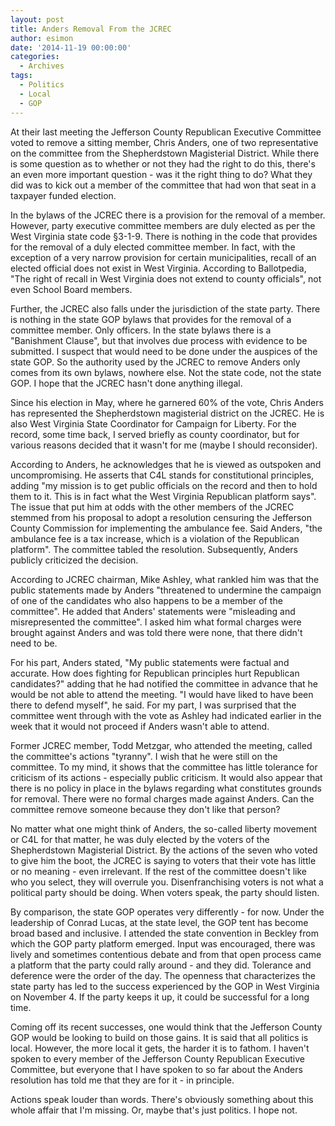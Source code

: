 ```yaml
---
layout: post
title: Anders Removal From the JCREC
author: esimon
date: '2014-11-19 00:00:00'
categories:
  - Archives
tags:
  - Politics
  - Local
  - GOP
---
```

At their last meeting the Jefferson County Republican Executive Committee voted to remove a sitting member, Chris Anders, one of two representative on the committee from the Shepherdstown Magisterial District. While there is some question as to whether or not they had the right to do this, there's an even more important question - was it the right thing to do? What they did was to kick out a member of the committee that had won that seat in a taxpayer funded election. 

In the bylaws of the JCREC there is a provision for the removal of a member. However, party executive committee members are duly elected as per the West Virginia state code §3-1-9. There is nothing in the code that provides for the removal of a duly elected committee member. In fact, with the exception of a very narrow provision for certain municipalities, recall of an elected official does not exist in West Virginia. According to Ballotpedia, "The right of recall in West Virginia does not extend to county officials", not even School Board members. 

Further, the JCREC also falls under the jurisdiction of the state party. There is nothing in the state GOP bylaws that provides for the removal of a committee member. Only officers. In the state bylaws there is a "Banishment Clause", but that involves due process with evidence to be submitted. I suspect that would need to be done under the auspices of the state GOP. So the authority used by the JCREC to remove Anders only comes from its own bylaws, nowhere else. Not the state code, not the state GOP. I hope that the JCREC hasn't done anything illegal. 

Since his election in May, where he garnered 60% of the vote, Chris Anders has represented the Shepherdstown magisterial district on the JCREC. He is also West Virginia State Coordinator for Campaign for Liberty. For the record, some time back, I served briefly as county coordinator, but for various reasons decided that it wasn't for me (maybe I should reconsider). 

According to Anders, he acknowledges that he is viewed as outspoken and uncompromising. He asserts that C4L stands for constitutional principles, adding "my mission is to get public officials on the record and then to hold them to it. This is in fact what the West Virginia Republican platform says". The issue that put him at odds with the other members of the JCREC stemmed from his proposal to adopt a resolution censuring the Jefferson County Commission for implementing the ambulance fee. Said Anders, "the ambulance fee is a tax increase, which is a violation of the Republican platform". The committee tabled the resolution. Subsequently, Anders publicly criticized the decision. 

According to JCREC chairman, Mike Ashley, what rankled him was that the public statements made by Anders "threatened to undermine the campaign of one of the candidates who also happens to be a member of the committee". He added that Anders' statements were "misleading and misrepresented the committee". I asked him what formal charges were brought against Anders and was told there were none, that there didn't need to be. 

For his part, Anders stated, "My public statements were factual and accurate. How does fighting for Republican principles hurt Republican candidates?" adding that he had notified the committee in advance that he would be not able to attend the meeting. "I would have liked to have been there to defend myself", he said. For my part, I was surprised that the committee went through with the vote as Ashley had indicated earlier in the week that it would not proceed if Anders wasn't able to attend. 

Former JCREC member, Todd Metzgar, who attended the meeting, called the committee's actions "tyranny". I wish that he were still on the committee. To my mind, it shows that the committee has little tolerance for criticism of its actions - especially public criticism. It would also appear that there is no policy in place in the bylaws regarding what constitutes grounds for removal. There were no formal charges made against Anders. Can the committee remove someone because they don't like that person? 

No matter what one might think of Anders, the so-called liberty movement or C4L for that matter, he was duly elected by the voters of the Shepherdstown Magisterial District. By the actions of the seven who voted to give him the boot, the JCREC is saying to voters that their vote has little or no meaning - even irrelevant. If the rest of the committee doesn't like who you select, they will overrule you. Disenfranchising voters is not what a political party should be doing. When voters speak, the party should listen. 

By comparison, the state GOP operates very differently - for now. Under the leadership of Conrad Lucas, at the state level, the GOP tent has become broad based and inclusive. I attended the state convention in Beckley from which the GOP party platform emerged. Input was encouraged, there was lively and sometimes contentious debate and from that open process came a platform that the party could rally around - and they did. Tolerance and deference were the order of the day. The openness that characterizes the state party has led to the success experienced by the GOP in West Virginia on November 4. If the party keeps it up, it could be successful for a long time. 

Coming off its recent successes, one would think that the Jefferson County GOP would be looking to build on those gains. It is said that all politics is local. However, the more local it gets, the harder it is to fathom. I haven't spoken to every member of the Jefferson County Republican Executive Committee, but everyone that I have spoken to so far about the Anders resolution has told me that they are for it - in principle. 

Actions speak louder than words. There's obviously something about this whole affair that I'm missing. Or, maybe that's just politics. I hope not. 

